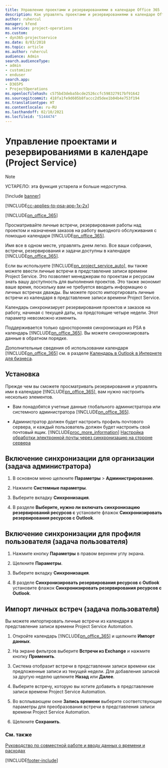 ```yaml
---
title: Управление проектами и резервированиями в календаре Office 365
description: Как управлять проектами и резервированиями в календаре Office 365
author: ruhercul
manager: kfend
ms.service: project-operations
ms.custom:
- dyn365-projectservice
ms.date: 8/03/2018
ms.topic: article
ms.author: ruhercul
audience: Admin
search.audienceType:
- admin
- customizer
- enduser
search.app:
- D365PS
- ProjectOperations
ms.openlocfilehash: c575bd3deba5bcde2526ccfc598327917bf91642
ms.sourcegitcommit: 418fa1fe9d605b8faccc2d5dee1b04b4e753f194
ms.translationtype: HT
ms.contentlocale: ru-RU
ms.lasthandoff: 02/10/2021
ms.locfileid: "5144474"
---
```

# <a name="manage-projects-and-bookings-in-your-calendar-project-service"></a>Управление проектами и резервированиями в календаре (Project Service)

> [!Note]
> УСТАРЕЛО: эта функция устарела и больше недоступна.

[!include [banner](../includes/psa-now-project-operations.md)]

[!INCLUDE[cc-applies-to-psa-app-1x-2x](../includes/cc-applies-to-psa-app-1x-2x.md)]

[!INCLUDE[pn_office_365](../includes/pn-office-365.md)] 

Просматривайте личные встречи, резервирования работы над проектом и назначения заказов на работу выездного обслуживания с помощью календаря [!INCLUDE[pn_office_365](../includes/pn-office-365.md)].  
  
 Имя все в одном месте, управлять днем легко. Все ваши собрания, встречи, резервирования и задачи доступны в календаре [!INCLUDE[pn_office_365](../includes/pn-office-365.md)].  
  
 Если вы используете [!INCLUDE[pn_project_service_auto](../includes/pn-project-service-auto.md)], вы также можете ввести личные встречи в представление записи времени Project Service. Это позволяет менеджерам по проектам и ресурсам знать вашу доступность для выполнения проектов. Это также экономит ваше время, поскольку вам не требуется вводить информацию о личных встречах дважды. Вы можете просто импортировать личные встречи из календаря в представление записи времени Project Service.  
  
 Календарь синхронизирует резервирования проектов и заказов на работу, начиная с текущей даты, на предстоящие четыре недели. Этот параметр невозможно изменить.  
  
 Поддерживается только односторонняя синхронизация из PSA в календарь [!INCLUDE[pn_office_365](../includes/pn-office-365.md)]. Вы можете синхронизировать данные в обратном порядке. 
  
 Дополнительные сведения об использовании календаря [!INCLUDE[pn_office_365](../includes/pn-office-365.md)] см. в разделе [Календарь в Outlook в Интернете для бизнеса](https://support.office.com/article/Calendar-in-Outlook-on-the-web-for-business-5219c457-d1fe-4c2f-9032-1a816b88e936).  
  
## <a name="setup"></a>Установка  
 Прежде чем вы сможете просматривать резервирования и управлять ими в календаре [!INCLUDE[pn_office_365](../includes/pn-office-365.md)], вам нужно настроить несколько элементов.  
  
- Вам понадобятся учетные данные глобального администратора или системного администратора [!INCLUDE[pn_office_365](../includes/pn-office-365.md)].  
  
- Администратор должен будет настроить профиль почтового сервера, и каждый пользователь должен будет настроить свой почтовый ящик. [!INCLUDE[proc_more_information](../includes/proc-more-information.md)] [Настройка обработки электронной почты через синхронизацию на стороне сервера](https://docs.microsoft.com/dynamics365/customerengagement/on-premises/admin/set-up-server-side-synchronization-of-email-appointments-contacts-and-tasks)  
  
## <a name="turn-on-synchronization-for-your-organization-admin-task"></a>Включение синхронизации для организации (задача администратора)  
  
1.  В основном меню щелкните **Параметры** > **Администрирование**.  
  
2.  Нажмите **Системные параметры**.  
  
3.  Выберите вкладку **Синхронизация**.  
  
4.  В разделе **Выберите, нужно ли включать синхронизацию резервирований ресурсов с** установите флажок **Синхронизировать резервирования ресурсов с Outlook**.  
  
## <a name="turn-on-synchronization-for-your-user-profile-user-task"></a>Включение синхронизации для профиля пользователя (задача пользователя)  
  
1.  Нажмите кнопку **Параметры** в правом верхнем углу экрана.  
  
2.  Щелкните **Параметры**.  
  
3.  Выберите вкладку **Синхронизация**.  
  
4.  В разделе **Синхронизировать резервирования ресурсов с Outlook** установите флажок **Синхронизировать резервирования ресурсов с Outlook**.  
  
## <a name="import-your-personal-appointments-user-task"></a>Импорт личных встреч (задача пользователя)  
 Вы можете импортировать личные встречи из календаря в представление записи времени Project Service Automation.  
  
1. Откройте календарь [!INCLUDE[pn_office_365](../includes/pn-office-365.md)] и щелкните **Импорт данных**.  
  
2. На экране фильтров выберите **Встречи из Exchange** и нажмите кнопку **Применить**.  
  
3. Система отобразит встречи в представлении записи времени как предложенные записи из текущей недели. Для добавления записей за другую неделю щелкните **Назад** или **Далее**.  
  
4. Выберите встречу, которую вы хотите добавить в представление записи времени Project Service Automation.  
  
5. Во всплывающем окне **Запись времени** выберите соответствующие параметры для преобразования встречи в представления записи времени Project Service Automation.  
  
6. Щелкните **Сохранить**.  
  
### <a name="see-also"></a>См. также  
 [Руководство по совместной работе и вводу данных о времени и расходах](../psa/time-expense-collaboration-guide.md)


[!INCLUDE[footer-include](../includes/footer-banner.md)]